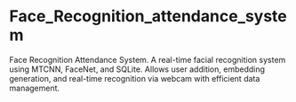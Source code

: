 # Face_Recognition_attendance_system
Face Recognition Attendance System. A real-time facial recognition system using MTCNN, FaceNet, and SQLite. Allows user addition, embedding generation, and real-time recognition via webcam with efficient data management.
